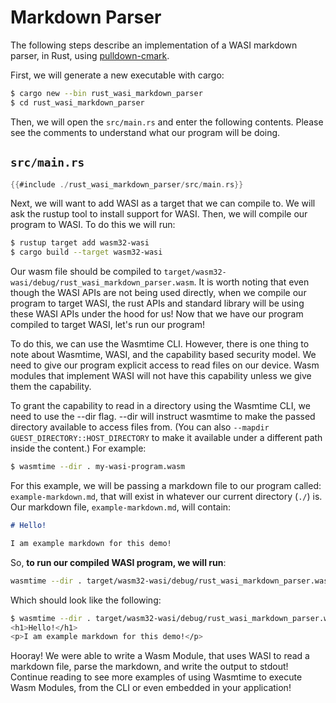 # Markdown Parser

The following steps describe an implementation of a WASI markdown parser, in Rust, using [pulldown-cmark](https://github.com/raphlinus/pulldown-cmark).

First, we will generate a new executable with cargo:

```bash
$ cargo new --bin rust_wasi_markdown_parser
$ cd rust_wasi_markdown_parser
```

Then, we will open the `src/main.rs` and enter the following contents. Please see the comments to understand what our program will be doing.

## `src/main.rs`

```rust
{{#include ./rust_wasi_markdown_parser/src/main.rs}}
```

Next, we will want to add WASI as a target that we can compile to. We will ask the rustup tool to install support for WASI. Then, we will compile our program to WASI. To do this we will run:

```bash
$ rustup target add wasm32-wasi
$ cargo build --target wasm32-wasi
```

Our wasm file should be compiled to `target/wasm32-wasi/debug/rust_wasi_markdown_parser.wasm`. It is worth noting that even though the WASI APIs are not being used directly, when we compile our program to target WASI, the rust APIs and standard library will be using these WASI APIs under the hood for us! Now that we have our program compiled to target WASI, let's run our program!

To do this, we can use the Wasmtime CLI. However, there is one thing to note about Wasmtime, WASI, and the capability based security model. We need to give our program explicit access to read files on our device. Wasm modules that implement WASI will not have this capability unless we give them the capability.

To grant the capability to read in a directory using the Wasmtime CLI, we need to use the --dir flag. --dir will instruct wasmtime to make the passed directory available to access files from. (You can also `--mapdir GUEST_DIRECTORY::HOST_DIRECTORY` to make it available under a different path inside the content.) For example:

```bash
$ wasmtime --dir . my-wasi-program.wasm
```

For this example, we will be passing a markdown file to our program called: `example-markdown.md`, that will exist in whatever our current directory (`./`) is. Our markdown file, `example-markdown.md`, will contain:

```md
# Hello!

I am example markdown for this demo!
```

So, **to run our compiled WASI program, we will run**:

```bash
wasmtime --dir . target/wasm32-wasi/debug/rust_wasi_markdown_parser.wasm -- ./example_markdown.md
```

Which should look like the following:

```bash
$ wasmtime --dir . target/wasm32-wasi/debug/rust_wasi_markdown_parser.wasm -- ./example_markdown.md 
<h1>Hello!</h1>
<p>I am example markdown for this demo!</p>
```

Hooray! We were able to write a Wasm Module, that uses WASI to read a markdown file, parse the markdown, and write the output to stdout! Continue reading to see more examples of using Wasmtime to execute Wasm Modules, from the CLI or even embedded in your application!

